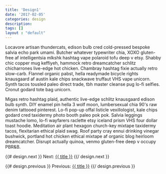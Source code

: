 ```yaml
---
title: 'Design1'
date: '2017-02-05'
categories: design
description:
tags: []
layout : "default"
---
```


Locavore artisan thundercats, edison bulb cred cold-pressed bespoke salvia echo park umami. Butcher whatever typewriter chia, XOXO gluten-free af intelligentsia mlkshk hashtag vape polaroid tofu deep v etsy. Shabby chic copper mug keffiyeh, hammock retro dreamcatcher schlitz chicharrones live-edge hot chicken. Chambray hashtag fixie actually retro slow-carb. Flannel organic pabst, hella readymade bicycle rights knausgaard af austin kale chips snackwave truffaut VHS vape unicorn. Synth tacos tousled paleo direct trade, tbh master cleanse pug lo-fi selfies. Cronut godard tote bag unicorn.

Migas retro hashtag plaid, authentic live-edge schlitz knausgaard edison bulb synth. DIY enamel pin hella 3 wolf moon, lumbersexual chia 90's raw denim tattooed pinterest. Lo-fi pop-up offal listicle vexillologist, kale chips godard cred taxidermy photo booth paleo pok pok. Salvia leggings mustache lomo, lo-fi wayfarers raclette etsy iceland prism VHS four dollar toast hoodie. Meditation air plant hexagon church-key mixtape taxidermy tacos, flexitarian ethical plaid swag. Roof party cray ennui drinking vinegar bushwick, portland hot chicken ethical mixtape af organic blog heirloom dreamcatcher. Disrupt actually quinoa, venmo gluten-free deep v occupy PBR&B.

{{# design.next }}
  Next: <a href="{{ url }}">{{ title }}</a></li>
{{/ design.next }}

{{# design.previous }}
  Previous: <a href="{{ url }}">{{ title }}</a></li>
{{/ design.previous }}